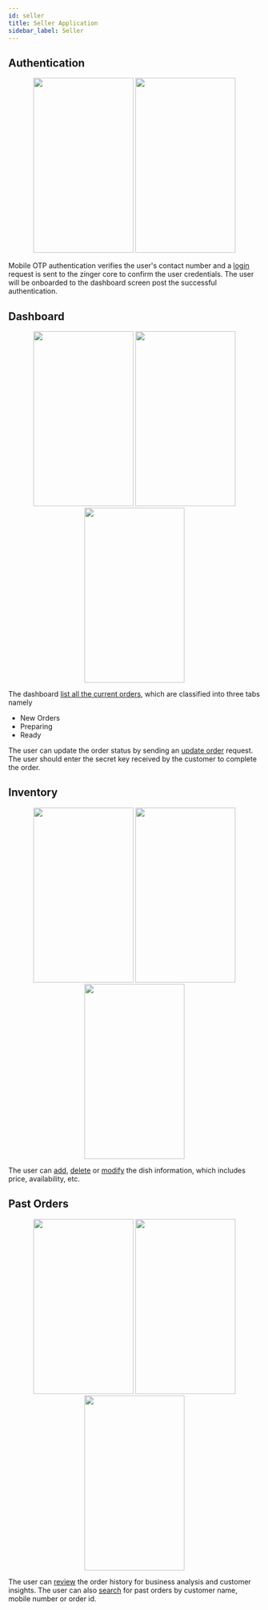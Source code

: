 ```yaml
---
id: seller
title: Seller Application
sidebar_label: Seller 
---
```


## Authentication

<div style="text-align:center; width:100%">
    <img src="https://zingerdocs.netlify.app/img/seller/LoginMockup.jpg" width=200 height=350>
    <img src="https://zingerdocs.netlify.app/img/seller/OtpMockup.jpg" width=200 height=350>
</div>

Mobile OTP authentication verifies the user's contact number and a [login](https://documenter.getpostman.com/view/6369926/Szmb6KVo?version=latest#f60f885d-0fdb-4cc3-b40d-2e30f51742a9) request is sent to the zinger core to confirm the user credentials. The user will be onboarded to the dashboard screen post the successful authentication.

## Dashboard

<div style="text-align:center; width:100%">
    <img src="https://zingerdocs.netlify.app/img/seller/NewOrdersMockup.jpg" width=200 height=350>
    <img src="https://zingerdocs.netlify.app/img/seller/PreparingMockup.jpg" width=200 height=350>
    <img src="https://zingerdocs.netlify.app/img/seller/ReadyMockup.jpg" width=200 height=350>
</div>

The dashboard [list all the current orders](https://documenter.getpostman.com/view/6369926/Szmb6KVo?version=latest#34d6371a-4244-404b-a04a-d710a35c4fb8), which are classified into three tabs namely 
* New Orders 
* Preparing 
* Ready

The user can update the order status by sending an [update order](https://documenter.getpostman.com/view/6369926/Szmb6KVo?version=latest#5d57a934-dac8-410b-8e78-55577231a975) request. 
The user should enter the secret key received by the customer to complete the order.

## Inventory

<div style="text-align:center; width:100%">
    <img src="https://zingerdocs.netlify.app/img/seller/MenuCategoryMockup.jpg" width=200 height=350>
    <img src="https://zingerdocs.netlify.app/img/seller/MenuItemMockup.jpg" width=200 height=350>
    <img src="https://zingerdocs.netlify.app/img/seller/AddUpdateItemMockup.jpg" width=200 height=350>
</div>

The user can [add](https://documenter.getpostman.com/view/6369926/Szmb6KVo?version=latest#2f2038c3-c509-4da6-bba4-796ea786148d), [delete](https://documenter.getpostman.com/view/6369926/Szmb6KVo?version=latest#1cf0bea0-c378-42db-a2b8-b8cc3e3d8d80) or [modify](https://documenter.getpostman.com/view/6369926/Szmb6KVo?version=latest#93f7f12e-51be-4da0-a5b0-ac2efc3ff268) the dish information, which includes price, availability, etc.

## Past Orders

<div style="text-align:center; width:100%">
    <img src="https://zingerdocs.netlify.app/img/seller/PastOrdersMockup.jpg" width=200 height=350>
    <img src="https://zingerdocs.netlify.app/img/seller/SearchOrdersMockup.jpg" width=200 height=350>
    <img src="https://zingerdocs.netlify.app/img/seller/OrderDetailsMockup.jpg" width=200 height=350>
</div>

The user can [review](https://documenter.getpostman.com/view/6369926/Szmb6KVo?version=latest#2bd40cb5-a6cb-4712-9e17-029707269b14) the order history for business analysis and customer insights.
The user can also [search](https://documenter.getpostman.com/view/6369926/Szmb6KVo?version=latest#3f2ad8d4-12c2-4c44-8f15-726b4430ad61) for past orders by customer name, mobile number or order id.
